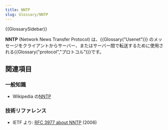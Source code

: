 ```yaml
---
title: NNTP
slug: Glossary/NNTP
---
```


{{GlossarySidebar}}

**NNTP** (Network News Transfer Protocol) は、{{Glossary("Usenet")}} のメッセージをクライアントからサーバー、またはサーバー間で転送するために使用される{{Glossary("protocol","プロトコル")}}です。

## 関連項目

### 一般知識

- Wikipedia の[NNTP](https://ja.wikipedia.org/wiki/Network_News_Transfer_Protocol)

### 技術リファレンス

- IETF より: [RFC 3977 about NNTP](http://tools.ietf.org/html/rfc3977) (2006)
